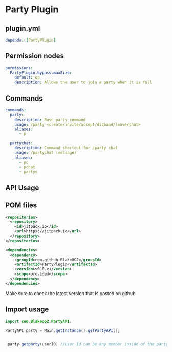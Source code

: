 # Party Plugin
## plugin.yml

```yml
depends: [PartyPlugin]
```

## Permission nodes
```yml
permissions:
  PartyPlugin.bypass.maxSize:
    default: op
    description: Allows the user to join a party when it is full
```

## Commands
```yml
commands:
  party:
    description: Base party command
    usage: /party <create/invite/accept/disband/leave/chat>
    aliases:
      - p

  partychat:
    description: Command shortcut for /party chat
    usage: /partychat (message)
    aliases:
      - pc
      - pchat
      - partyc
```

## API Usage

## POM files
```xml
<repositories>
  <repository>
    <id>jitpack.io</id>
    <url>https://jitpack.io</url>
  </repository>
</repositories>

<dependencies>
  <dependency>
    <groupId>com.github.BlakeOO2</groupId>
    <artifactId>PartyPlugin</artifactId>
    <version>v0.0.x</version>
    <scope>provided</scope>
  </dependency>
</dependencies>
```
Make sure to check the latest version that is posted on github

## Import usage
```java
import com.Blakeoo2.PartyAPI;

PartyAPI party = Main.getInstance().getPartyAPI();
```

```java

 party.getparty(userID) //User Id can be any member inside of the party, will return the UUID of the leader of the party

```